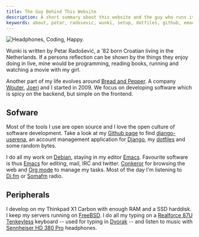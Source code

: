 ```yaml
---
title: The Guy Behind This Website
description: A short summary about this website and the guy who runs it.
keywords: about, petar, radosevic, wunki, setup, dotfiles, github, emacs, vim
---
```


![Headphones, Coding, Happy.](/images/writing-code.png)

Wunki is written by Petar Radošević, a '82 born Croatian living in the
Netherlands. If a persons reflection can be shown by the things they enjoy
doing in live, mine would be programming, reading books, running and watching
a movie with my girl.

Another part of my life evolves around [Bread and Pepper]. A company [Wouter],
[Joeri] and I started in 2009. We focus on developing software which is spicy
on the backend, but simple on the frontend.

[Wouter]: http://wdeb.nl "homepage of Wouter de Bres"
[Joeri]: http://joeridjojosoeparto.nl "homepage of Joeri Djojosoeparto"
[Bread and Pepper]: http://breadandpepper.com "Bread and Pepper homepage"

## Sofware

Most of the tools I use are open source and I love the open culture of
software development. Take a look at my [Github page] to find
[django-userena], an account management application for [Django], my
[dotfiles] and some random bytes.

I do all my work on [Debian], staying in my editor [Emacs]. Favourite software
is thus [Emacs] for editing, mail, IRC and twitter. [Conkeror] for browsing
the web and [Org mode] to manage my tasks. Most of the day I'm listening to
[Di.fm] or [Somafm] radio.

[Django]: http://djangoproject.com "Django's homepage"
[Github page]: https://github.com/wunki "Wunki's Github page"
[django-userena]: http://django-userena.com "Userena's hompepage"
[dotfiles]: https://github.com/wunki/wunki-dotfiles "Wunki's dotfiles"
[Conkeror]: http://conkeror.org/ "Conkeror homepage"
[Debian]: http://www.debian.org/ "Debian homepage"
[Emacs]: http://www.gnu.org/software/emacs/ "Emacs homepage"
[Org mode]: http://orgmode.org/ "Org homepage"
[Di.fm]: http://di.fm "Digitally Imported homepage"
[Somafm]: http://www.somafm.com "SomoFM homepage"

## Peripherals

I develop on my Thinkpad X1 Carbon with enough RAM and a SSD harddisk. I keep
my servers running on [FreeBSD]. I do all my typing on a 
[Realforce 87U Tenkeyless] keyboard -- used for typing in [Dvorak] -- and listen
to music with [Sennheiser HD 380 Pro] headphones.

[FreeBSD]: http://www.freebsd.org/ "FreeBSD homepage"
[Realforce 87U Tenkeyless]: http://elitekeyboards.com/products.php?sub=topre_keyboards,rftenkeyless&pid=rf_se1700 "Elitekeyboards site"
[Dvorak]: http://en.wikipedia.org/wiki/Dvorak_Simplified_Keyboard "Wikipedia on Dvorak"
[Sennheiser HD 380 Pro]: http://www.sennheiser.com/sennheiser/home_en.nsf/root/professional_headphones-headsets_headphones_502717 "Sennheiser HD 380 Pro product page"
